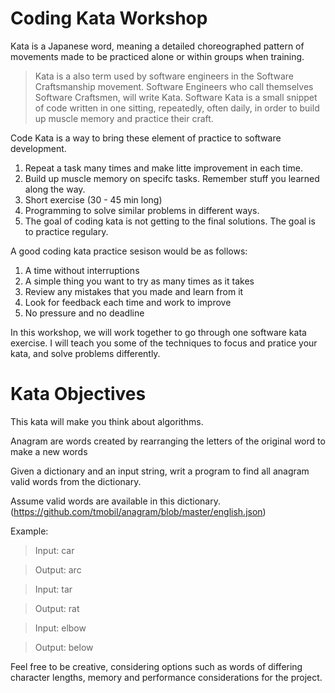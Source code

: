 # Coding Kata Workshop

Kata is a Japanese word, meaning a detailed choreographed pattern of movements made to be practiced alone or within groups when training.

> Kata is a also term used by software engineers in the Software Craftsmanship movement. 
> Software Engineers who call themselves Software Craftsmen, will write Kata.
> Software Kata is a small snippet of code written in one sitting, repeatedly, often daily, in order to build up muscle memory and practice their craft.

Code Kata is a way to bring these element of practice to software development.

1) Repeat a task many times and make litte improvement in each time.
2) Build up muscle memory on specifc tasks. Remember stuff you learned along the way.
3) Short exercise (30 - 45 min long)
4) Programming to solve similar problems in different ways. 
5) The goal of coding kata is not getting to the final solutions. The goal is to practice regulary. 


A good coding kata practice sesison would be as follows:

1) A time without interruptions
2) A simple thing you want to try as many times as it takes
3) Review any mistakes that you made and learn from it
4) Look for feedback each time and work to improve
5) No pressure and no deadline

In this workshop, we will work together to go through one software kata exercise. 
I will teach you some of the techniques to focus and pratice your kata, and solve problems differently.


# Kata Objectives

This kata will make you think about algorithms. 

Anagram are words created by rearranging the letters of the original word to make a new words

Given a dictionary and an input string, writ a program to find all anagram valid words from the dictionary.

Assume valid words are available in this dictionary. 
(https://github.com/tmobil/anagram/blob/master/english.json)


Example:

> Input: car

> Output: arc

> Input: tar

> Output: rat

> Input: elbow

> Output: below

Feel free to be creative, considering options such as words of differing character lengths, memory and performance considerations for the project.
